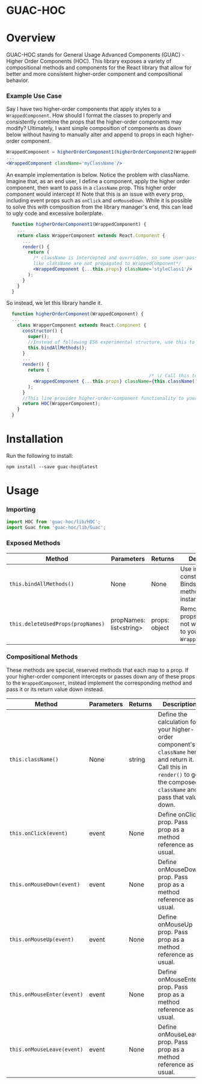 # GUAC-HOC
<h1>Overview</h1>
GUAC-HOC stands for General Usage Advanced Components (GUAC) - Higher Order Components (HOC).
This library exposes a variety of compositional methods and components for the React library that allow for better and
more consistent higher-order component and compositional behavior.

<h3>Example Use Case</h3>
Say I have two higher-order components that apply styles to a <code>WrappedComponent</code>. How should I format
the classes to properly and consistently combine the props that the higher-order components may modify? Ultimately,
I want simple composition of components as down below without having to manually alter and append to props in
each higher-order component.

```jsx
WrappedComponent = higherOrderComponent1(higherOrderComponent2(WrappedComponent));
...
<WrappedComponent className='myClassName'/>
```
    
An example implementation is below. Notice the problem with className. Imagine that, as an end user, I define a 
component, apply the higher order component, then want to pass in a `className` prop. This higher order component 
would intercept it! Note that this is an issue with every prop, including event props such as `onClick` and `onMouseDown`.
While it is possible to solve this with composition from the library manager's end, this can lead to ugly code and excessive
boilerplate.
    
```jsx
  function higherOrderComponent1(WrappedComponent) {  
    ...  
    return class WrapperComponent extends React.Component {  
      ...
      render() {
        return (
          /* className is intercepted and overridden, so some user-passed props 
          like className are not propagated to WrappedComponent*/
          <WrappedComponent {...this.props} className='styleClass1'/>
        );
      }
    }
  }
```

So instead, we let this library handle it. 

```jsx
  function higherOrderComponent(WrappedComponent) {
  ...  
    class WrapperComponent extends React.Component {
      constructor() {
        super();
        //Instead of following ES6 experimental structure, use this to have more java-like declarative syntax.
        this.bindAllMethods();
      }
      ...
      render() {
        return (
                                                     /* \/ Call this to retrieve the composed classNames.*/
          <WrappedComponent {...this.props} className={this.className()}/>
        );
      }
      //This line provides higher-order-component functionality to your components.
      return HOC(WrapperComponent);
    }
  }
```

<h1>Installation</h1>
<p>Run the following to install:</p>

```
npm install --save guac-hoc@latest
```

<h1>Usage</h1>
<h3>Importing</h3>

```jsx
import HOC from 'guac-hoc/lib/HOC';
import Guac from 'guac-hoc/lib/Guac';
```

<h3>Exposed Methods</h3>

Method|Parameters|Returns|Description
---|---|---|---
`this.bindAllMethods()`|None|None|Use in constructor. Binds all class methods to the instance.
`this.deleteUsedProps(propNames)`|propNames: list\<string\>|props: object|Removes all props that you do not want exposed to your `WrappedComponent`.

<h3>Compositional Methods</h3>

These methods are special, reserved methods that each map to a prop. If your higher-order component intercepts or passes
down any of these props to the `WrappedComponent`, instead implement the corresponding method and pass it or its return value
down instead.

Method|Parameters|Returns|Description
---|---|---|---
`this.className()`|None|string|Define the calculation for your higher-order component's `className` here and return it. Call this in `render()` to get the composed `className` and pass that value down.
`this.onClick(event)`|event|None|Define onClick prop. Pass prop as a method reference as usual.
`this.onMouseDown(event)`|event|None|Define onMouseDown prop. Pass prop as a method reference as usual.
`this.onMouseUp(event)`|event|None|Define onMouseUp prop. Pass prop as a method reference as usual.
`this.onMouseEnter(event)`|event|None|Define onMouseEnter prop. Pass prop as a method reference as usual.
`this.onMouseLeave(event)`|event|None|Define onMouseLeave prop. Pass prop as a method reference as usual.
